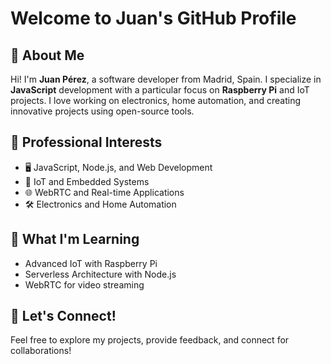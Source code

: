 # Welcome to Juan's GitHub Profile

## 👋 About Me
Hi! I'm **Juan Pérez**, a software developer from Madrid, Spain. I specialize in **JavaScript** development with a particular focus on **Raspberry Pi** and IoT projects. I love working on electronics, home automation, and creating innovative projects using open-source tools.

## 💼 Professional Interests
- 🖥️ JavaScript, Node.js, and Web Development
- 🤖 IoT and Embedded Systems
- 🌐 WebRTC and Real-time Applications
- 🛠️ Electronics and Home Automation

## 🌱 What I'm Learning
- Advanced IoT with Raspberry Pi
- Serverless Architecture with Node.js
- WebRTC for video streaming

## 🤝 Let's Connect!
Feel free to explore my projects, provide feedback, and connect for collaborations!
